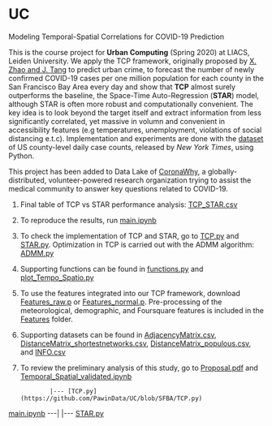 # UC
Modeling Temporal-Spatial Correlations for COVID-19 Prediction

This is the course project for **Urban Computing** (Spring 2020) at LIACS, Leiden University. We apply the TCP framework, originally proposed by [X. Zhao and J. Tang](https://doi.org/10.1145/3132847.3133024) to predict urban crime, to forecast the number of newly confirmed COVID-19 cases per one million population for each county in the San Francisco Bay Area every day and show that **TCP** almost surely outperforms the baseline, the Space-Time Auto-Regression (**STAR**) model, although STAR is often more robust and computationally convenient. The key idea is to look beyond the target itself and extract information from less significantly correlated, yet massive in volumn and convenient in accessibility features (e.g temperatures, unemployment, violations of social distancing e.t.c). Implementation and experiments are done with the [dataset](https://query.data.world/s/7ifvvpyy23sa2fciuvcygehakxlnnv) of US county-level daily case counts, released by *New York Times*, using Python.

This project has been added to Data Lake of [CoronaWhy](https://www.coronawhy.org/), a globally-distributed, volunteer-powered research organization trying to assist the medical community to answer key questions related to COVID-19.

1. Final table of TCP vs STAR performance analysis: [TCP_STAR.csv](https://github.com/PawinData/UC/blob/SFBA/TCP_STAR.csv)

2. To reproduce the results, run [main.ipynb](https://github.com/PawinData/UC/blob/SFBA/main.ipynb)

3. To check the implementation of TCP and STAR, go to [TCP.py](https://github.com/PawinData/UC/blob/SFBA/TCP.py) and [STAR.py](https://github.com/PawinData/UC/blob/SFBA/STAR.py). Optimization in TCP is carried out with the ADMM algorithm: [ADMM.py](https://github.com/PawinData/UC/blob/SFBA/ADMM.py)

4. Supporting functions can be found in [functions.py](https://github.com/PawinData/UC/blob/SFBA/functions.py) and [plot_Tempo_Spatio.py](https://github.com/PawinData/UC/blob/SFBA/plot_Tempo_Spatio.py)

5. To use the features integrated into our TCP framework, download [Features_raw.p](https://github.com/PawinData/UC/blob/SFBA/FEATURES_raw.p) or [Features_normal.p](https://github.com/PawinData/UC/blob/SFBA/FEATURES_normal.p). Pre-processing of the meteorological, demographic, and Foursquare features is included in the [Features](https://github.com/PawinData/UC/tree/SFBA/Features) folder.

6. Supporting datasets can be found in [AdjacencyMatrix.csv](https://github.com/PawinData/UC/blob/SFBA/AdjacencyMatrix.csv), [DistanceMatrix_shortestnetworks.csv](https://github.com/PawinData/UC/blob/SFBA/DistanceMatrix_shortestnetworks.csv), [DistanceMatrix_populous.csv](https://github.com/PawinData/UC/blob/SFBA/DistanceMatrix_populous.csv), and [INFO.csv](https://github.com/PawinData/UC/blob/SFBA/INFO.csv)

7. To review the preliminary analysis of this study, go to [Proposal.pdf](https://github.com/PawinData/UC/blob/SFBA/Proposal.pdf) and [Temporal_Spatial_validated.ipynb](https://github.com/PawinData/UC/blob/SFBA/Temporal_Spatial_validated.ipynb)


            
               |--- [TCP.py](https://github.com/PawinData/UC/blob/SFBA/TCP.py)
[main.ipynb](https://github.com/PawinData/UC/blob/SFBA/main.ipynb) ---|
               |--- [STAR.py](https://github.com/PawinData/UC/blob/SFBA/STAR.py)
